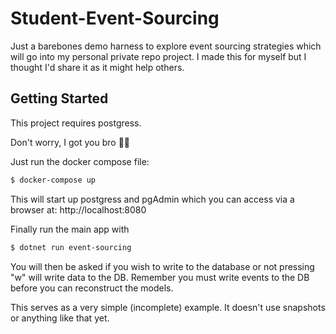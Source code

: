 # Student-Event-Sourcing
Just a barebones demo harness to explore event sourcing strategies which will go into my personal private repo project.
I made this for myself but I thought I'd share it as it might help others.

## Getting Started
This project requires postgress. 

Don't worry, I got you bro 🤜🏽

Just run the docker compose file:

```bash
$ docker-compose up
```

This will start up postgress and pgAdmin which you can access via a browser at: http://localhost:8080

Finally run the main app with 

```bash
$ dotnet run event-sourcing
```

You will then be asked if you wish to write to the database or not pressing "w" will write data to the DB. 
Remember you must write events to the DB before you can reconstruct the models. 

This serves as a very simple (incomplete) example. It doesn't use snapshots or anything like that yet.
